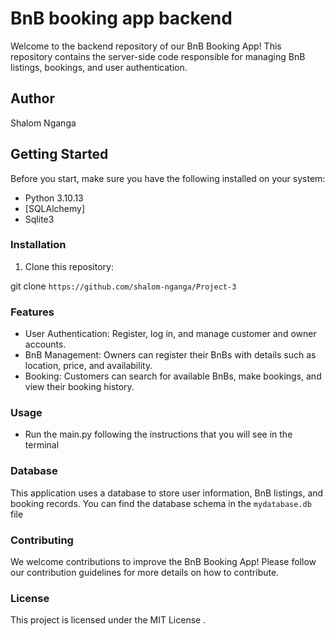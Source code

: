 # BnB booking app backend

Welcome to the backend repository of our BnB Booking App! This repository contains the server-side code responsible for managing BnB listings, bookings, and user authentication.

## Author

Shalom Nganga

## Getting Started

Before you start, make sure you have the following installed on your system:

- Python 3.10.13
- [SQLAlchemy]
- Sqlite3

### Installation

1. Clone this repository:

git clone `https://github.com/shalom-nganga/Project-3`

### Features

- User Authentication: Register, log in, and manage customer and owner accounts.
- BnB Management: Owners can register their BnBs with details such as location, price, and availability.
- Booking: Customers can search for available BnBs, make bookings, and view their booking history.

### Usage

- Run the main.py following the instructions that you will see in the terminal

### Database

This application uses a database to store user information, BnB listings, and booking records. You can find the database schema in the `mydatabase.db` file

### Contributing

We welcome contributions to improve the BnB Booking App! Please follow our contribution guidelines for more details on how to contribute.

### License

This project is licensed under the MIT License .
